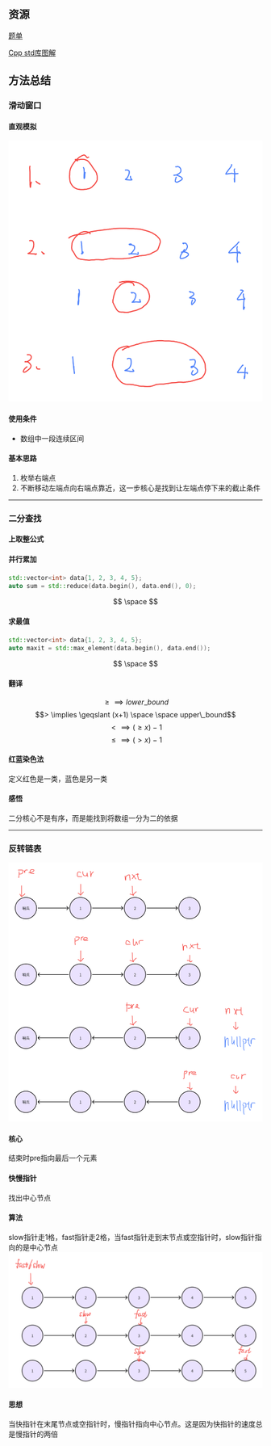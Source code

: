 ## 资源
[题单](https://github.com/EndlessCheng/codeforces-go/blob/master/leetcode/README.md)

[Cpp std库图解](hackingcpp.com)





## 方法总结
### 滑动窗口
#### 直观模拟
![alt text](image.png)
#### 使用条件
- 数组中一段连续区间

#### 基本思路
1. 枚举右端点
2. 不断移动左端点向右端点靠近，这一步核心是找到让左端点停下来的截止条件

---



### 二分查找
#### 上取整公式
#### 并行累加
```Cpp
std::vector<int> data{1, 2, 3, 4, 5};
auto sum = std::reduce(data.begin(), data.end(), 0);
```
$$ \space $$


#### 求最值
```Cpp
std::vector<int> data{1, 2, 3, 4, 5};
auto maxit = std::max_element(data.begin(), data.end());
```
$$ \space $$
#### 翻译
$$\geqslant \implies lower\_bound$$
$$> \implies \geqslant (x+1) \space \space upper\_bound$$
$$< \implies (\geqslant x)-1$$
$$\leqslant \implies (>x)-1$$

#### 红蓝染色法
定义红色是一类，蓝色是另一类

#### 感悟
二分核心不是有序，而是能找到将数组一分为二的依据

---



### 反转链表
![alt text](image-1.png)
#### 核心
结束时pre指向最后一个元素

#### 快慢指针
找出中心节点
#### 算法
slow指针走1格，fast指针走2格，当fast指针走到末节点或空指针时，slow指针指向的是中心节点
![alt text](image-2.png)
#### 思想
当快指针在末尾节点或空指针时，慢指针指向中心节点。这是因为快指针的速度总是慢指针的两倍


